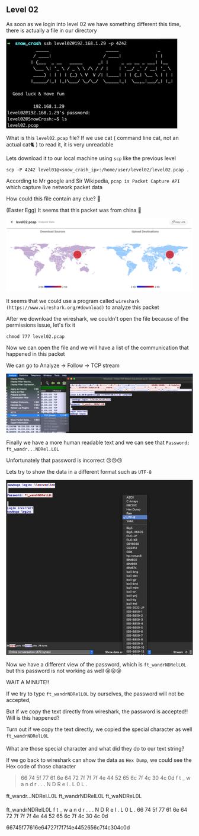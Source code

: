 <h2>Level 02</h2>

As soon as we login into level 02 we have something different this time, there is actually a file in our directory

![alt text](./screenshot/image1.png)

What is this `level02.pcap` file? If we use cat ( command line cat, not an actual cat🐈 ) to read it, it is very unreadable

Lets download it to our local machine using `scp` like the previous level
```console
scp -P 4242 level01@<snow_crash_ip>:/home/user/level02/level02.pcap .
```

According to Mr google and Sir Wikipedia, `pcap is Packet Capture API` which capture live network packet data

How could this file contain any clue? :thinking:

(Easter Egg)
It seems that this packet was from china :thinking:

![alt text](./screenshot/image2.png)

It seems that we could use a program called `wireshark (https://www.wireshark.org/#download)` to analyze this packet

After we download the wireshark, we couldn't open the file because of the permissions issue, let's fix it
```console
chmod 777 level02.pcap 
```

Now we can open the file and we will have a list of the communication that happened in this packet

We can go to Analyze -> Follow -> TCP stream

![alt text](./screenshot/image3.png)

Finally we have a more human readable text and we can see that `Password: ft_wandr...NDRel.L0L`

Unfortunately that password is incorrect 😢😢😢

Lets try to show the data in a different format such as `UTF-8`

![alt text](./screenshot/image4.png)

Now we have a different view of the password, which is `ft_wandrNDRelL0L` but this password is not working as well 😢😢😢

WAIT A MINUTE!!

If we try to type `ft_wandrNDRelL0L` by ourselves, the password will not be accepted,

But if we copy the text directly from wireshark, the password is accepted!! Will is this happened?

Turn out if we copy the text directly, we copied the special character as well `ft_wandrNDRelL0L`

What are those special character and what did they do to our text string?

If we go back to wireshark can show the data as `Hex Dump`, we could see the Hex code of those character
> 66 74 5f 77 61 6e 64 72 7f 7f 7f 4e 44 52 65 6c 7f 4c 30 4c 0d
> f  t  _  w  a  n  d  r  .  .  .  N  D  R  e  l  .  L  0  L  .



ft_wandr...NDRel.L0L
ft_wandrNDRelL0L
ft_waNDReL0L

ft_wandrNDRelL0L
f  t  _  w  a  n  d  r  .  .  .  N  D  R  e  l  .  L  0  L  .
66 74 5f 77 61 6e 64 72 7f 7f 7f 4e 44 52 65 6c 7f 4c 30 4c 0d

66745f77616e64727f7f7f4e4452656c7f4c304c0d
